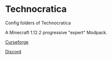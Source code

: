 # Technocratica
Config folders of Technocratica

A Minecraft 1.12.2 progressive "expert" Modpack.

[Curseforge](https://minecraft.curseforge.com/projects/technocratica/)

[Discord](https://discordapp.com/invite/hsae7DJ)
